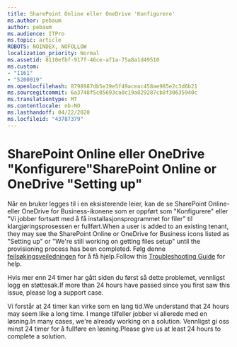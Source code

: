 ```yaml
---
title: SharePoint Online eller OneDrive 'Konfigurere'
ms.author: pebaum
author: pebaum
ms.audience: ITPro
ms.topic: article
ROBOTS: NOINDEX, NOFOLLOW
localization_priority: Normal
ms.assetid: 8110efbf-917f-46ce-af1a-75a8a1d49510
ms.custom:
- "1161"
- "5200019"
ms.openlocfilehash: 8798987db5e39e5f49aceac458ae985e2c3d6b21
ms.sourcegitcommit: 6a3748f5c05693ca0c19a829287cb8f30635940c
ms.translationtype: MT
ms.contentlocale: nb-NO
ms.lasthandoff: 04/22/2020
ms.locfileid: "43787379"
---
```

# <a name="sharepoint-online-or-onedrive-setting-up"></a><span data-ttu-id="497c9-102">SharePoint Online eller OneDrive "Konfigurere"</span><span class="sxs-lookup"><span data-stu-id="497c9-102">SharePoint Online or OneDrive "Setting up"</span></span>

<span data-ttu-id="497c9-103">Når en bruker legges til i en eksisterende leier, kan de se SharePoint Online- eller OneDrive for Business-ikonene som er oppført som "Konfigurere" eller "Vi jobber fortsatt med å få installasjonsprogrammet for filer" til klargjøringsprosessen er fullført.</span><span class="sxs-lookup"><span data-stu-id="497c9-103">When a user is added to an existing tenant, they may see the SharePoint Online or OneDrive for Business icons listed as "Setting up" or "We're still working on getting files setup" until the provisioning process has been completed.</span></span> <span data-ttu-id="497c9-104">Følg denne [feilsøkingsveiledningen](https://docs.microsoft.com/sharepoint/support/sites/troubleshooting-guide-for-sites-stopped-at-provisioning) for å få hjelp.</span><span class="sxs-lookup"><span data-stu-id="497c9-104">Follow this [Troubleshooting Guide](https://docs.microsoft.com/sharepoint/support/sites/troubleshooting-guide-for-sites-stopped-at-provisioning) for help.</span></span>

<span data-ttu-id="497c9-105">Hvis mer enn 24 timer har gått siden du først så dette problemet, vennligst logg en støttesak.</span><span class="sxs-lookup"><span data-stu-id="497c9-105">If more than 24 hours have passed since you first saw this issue, please log a support case.</span></span>

<span data-ttu-id="497c9-106">Vi forstår at 24 timer kan virke som en lang tid.</span><span class="sxs-lookup"><span data-stu-id="497c9-106">We understand that 24 hours may seem like a long time.</span></span> <span data-ttu-id="497c9-107">I mange tilfeller jobber vi allerede med en løsning.</span><span class="sxs-lookup"><span data-stu-id="497c9-107">In many cases, we're already working on a solution.</span></span> <span data-ttu-id="497c9-108">Vennligst gi oss minst 24 timer for å fullføre en løsning.</span><span class="sxs-lookup"><span data-stu-id="497c9-108">Please give us at least 24 hours to complete a solution.</span></span>
